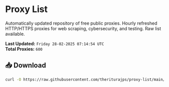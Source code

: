 # Proxy List

Automatically updated repository of free public proxies. Hourly refreshed HTTP/HTTPS proxies for web scraping, cybersecurity, and testing. Raw list available.

**Last Updated:** `Friday 28-02-2025 07:14:54 UTC`  
**Total Proxies:** `600`

## 📥 Download
```bash
curl -O https://raw.githubusercontent.com/theriturajps/proxy-list/main/proxies.txt
